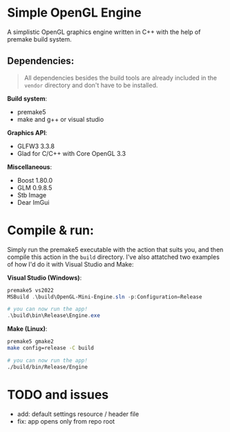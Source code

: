 # Simple OpenGL Engine

A simplistic OpenGL graphics engine written in C++ with the help of premake build system.

## Dependencies:

> All dependencies besides the build tools are already included in the `vendor` directory and don't have to be installed.

__Build system__:
- premake5
- make and g++ or visual studio

__Graphics API__:
- GLFW3 3.3.8
- Glad for C/C++ with Core OpenGL 3.3

__Miscellaneous__:
- Boost 1.80.0
- GLM 0.9.8.5
- Stb Image
- Dear ImGui

# Compile & run:

Simply run the premake5 executable with the action that suits you, and then compile this action in the `build` directory.
I've also attatched two examples of how I'd do it with Visual Studio and Make:

__Visual Studio (Windows)__:
```powershell
premake5 vs2022
MSBuild .\build\OpenGL-Mini-Engine.sln -p:Configuration=Release

# you can now run the app!
.\build\bin\Release\Engine.exe
```

__Make (Linux)__:
```bash
premake5 gmake2
make config=release -C build

# you can now run the app!
./build/bin/Release/Engine
```

# TODO and issues
- add: default settings resource / header file
- fix: app opens only from repo root
